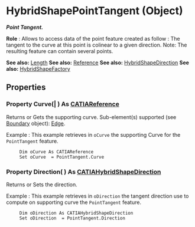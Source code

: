 # HybridShapePointTangent (Object)

**_Point Tangent._**

**Role** : Allows to access data of the point feature created as follow :
The tangent to the curve at this point is colinear to a given direction.
Note: The resulting feature can contain several points.

**See also:**      [Length](../KnowledgeInterfaces/interface_Length_8108.md) **See also:**      [Reference](../InfInterfaces/interface_Reference_17481.md) **See also:**      [HybridShapeDirection](../GSMInterfaces/interface_HybridShapeDirection_84226.md) **See also:**      [HybridShapeFactory](../GSMInterfaces/interface_HybridShapeFactory_68680.md)

## Properties

### Property **Curve**(| ) As [CATIAReference](../InfInterfaces/interface_Reference_17481.md)

   Returns or Gets the supporting curve.
Sub-element(s) supported (see [Boundary](../MecModInterfaces/interface_Boundary_14542.md) object): [Edge](../MecModInterfaces/interface_Edge_3456.md).

Example
:      This example retrieves in `oCurve` the supporting Curve for the `PointTangent` feature.

```VBScript
     Dim oCurve As CATIAReference
     Set oCurve  = PointTangent.Curve

```

### Property **Direction**( ) As [CATIAHybridShapeDirection](../GSMInterfaces/interface_HybridShapeDirection_84226.md)

   Returns or Sets the direction.

Example
:      This example retrieves in `oDirection` the tangent direction use to compute on supporting curve the `PointTangent` feature.

```VBScript
     Dim oDirection As CATIAHybridShapeDirection
     Set oDirection  = PointTangent.Direction

```